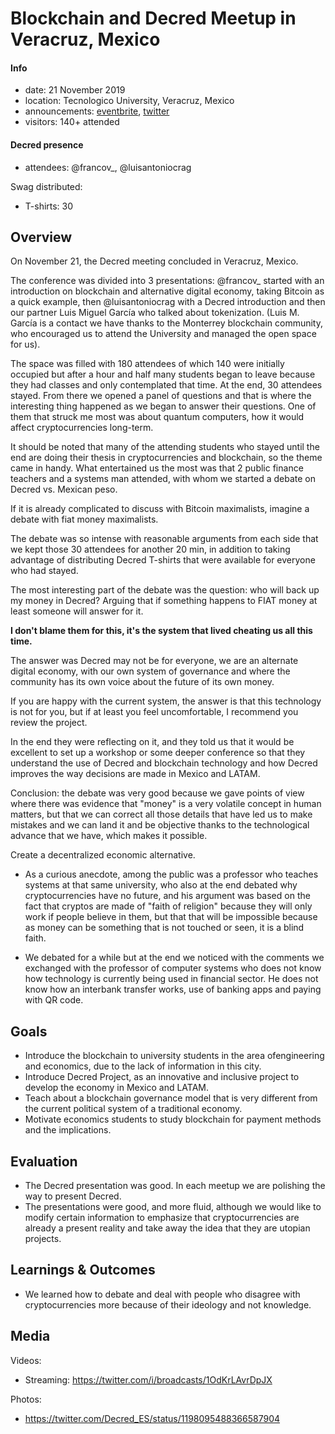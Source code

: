 # Blockchain and Decred Meetup in Veracruz, Mexico

#### Info

- date: 21 November 2019
- location: Tecnologico University, Veracruz, Mexico
- announcements: [eventbrite](https://www.eventbrite.com.ar/e/conferencia-blockchain-tickets-81397410847), [twitter](https://twitter.com/Decred_ES/status/1197228812498432000)
- visitors: 140+ attended

#### Decred presence

- attendees: @francov\_, @luisantoniocrag

Swag distributed:

- T-shirts: 30

## Overview

On November 21, the Decred meeting concluded in Veracruz, Mexico.

The conference was divided into 3 presentations: @francov\_ started with an introduction on blockchain and alternative digital economy, taking Bitcoin as a quick example, then @luisantoniocrag with a Decred introduction and then our partner Luis Miguel García who talked about tokenization. (Luis M. García is a contact we have thanks to the Monterrey blockchain community, who encouraged us to attend the University and managed the open space for us).

The space was filled with 180 attendees of which 140 were initially occupied but after a hour and half many students began to leave because they had classes and only contemplated that time. At the end, 30 attendees stayed. From there we opened a panel of questions and that is where the interesting thing happened as we began to answer their questions. One of them that struck me most was about quantum computers, how it would affect cryptocurrencies long-term.

It should be noted that many of the attending students who stayed until the end are doing their thesis in cryptocurrencies and blockchain, so the theme came in handy. What entertained us the most was that 2 public finance teachers and a systems man attended, with whom we started a debate on Decred vs. Mexican peso.

If it is already complicated to discuss with Bitcoin maximalists, imagine a debate with fiat money maximalists.

The debate was so intense with reasonable arguments from each side that we kept those 30 attendees for another 20 min, in addition to taking advantage of distributing Decred T-shirts that were available for everyone who had stayed.

The most interesting part of the debate was the question: who will back up my money in Decred? Arguing that if something happens to FIAT money at least someone will answer for it.

**I don't blame them for this, it's the system that lived cheating us all this time.**

The answer was Decred may not be for everyone, we are an alternate digital economy, with our own system of governance and where the community has its own voice about the future of its own money.

If you are happy with the current system, the answer is that this technology is not for you, but if at least you feel uncomfortable, I recommend you review the project.

In the end they were reflecting on it, and they told us that it would be excellent to set up a workshop or some deeper conference so that they understand the use of Decred and blockchain technology and how Decred improves the way decisions are made in Mexico and LATAM.

Conclusion: the debate was very good because we gave points of view where there was evidence that "money" is a very volatile concept in human matters, but that we can correct all those details that have led us to make mistakes and we can land it and be objective thanks to the technological advance that we have, which makes it possible.

Create a decentralized economic alternative.

- As a curious anecdote, among the public was a professor who teaches systems at that same university, who also at the end debated why cryptocurrencies have no future, and his argument was based on the fact that cryptos are made of "faith of religion" because they will only work if people believe in them, but that that will be impossible because as money can be something that is not touched or seen, it is a blind faith.

- We debated for a while but at the end we noticed with the comments we exchanged with the professor of computer systems who does not know how technology is currently being used in financial sector. He does not know how an interbank transfer works, use of banking apps and paying with QR code.

## Goals

- Introduce the blockchain to university students in the area of ​​engineering and economics, due to the lack of information in this city.
- Introduce Decred Project, as an innovative and inclusive project to develop the economy in Mexico and LATAM.
- Teach about a blockchain governance model that is very different from the current political system of a traditional economy.
- Motivate economics students to study blockchain for payment methods and the implications.

## Evaluation

- The Decred presentation was good. In each meetup we are polishing the way to present Decred.
- The presentations were good, and more fluid, although we would like to modify certain information to emphasize that cryptocurrencies are already a present reality and take away the idea that they are utopian projects.

## Learnings & Outcomes

- We learned how to debate and deal with people who disagree with cryptocurrencies more because of their ideology and not knowledge.

## Media

Videos:

- Streaming: https://twitter.com/i/broadcasts/1OdKrLAvrDpJX

Photos:

- https://twitter.com/Decred_ES/status/1198095488366587904
